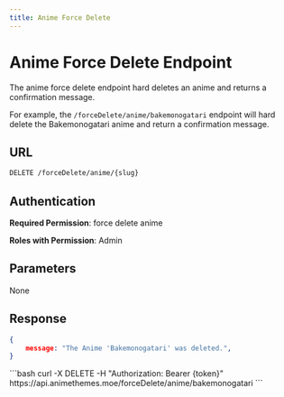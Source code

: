 ```yaml
---
title: Anime Force Delete
---
```


<Block>

# Anime Force Delete Endpoint

The anime force delete endpoint hard deletes an anime and returns a confirmation message.

For example, the `/forceDelete/anime/bakemonogatari` endpoint will hard delete the Bakemonogatari anime and return a confirmation message.

## URL

```sh
DELETE /forceDelete/anime/{slug}
```

## Authentication

**Required Permission**: force delete anime

**Roles with Permission**: Admin

## Parameters

None

## Response

```json
{
    message: "The Anime 'Bakemonogatari' was deleted.",
}
```

<Example>

<CURL>
```bash
curl -X DELETE -H "Authorization: Bearer {token}" https://api.animethemes.moe/forceDelete/anime/bakemonogatari
```
</CURL>

</Example>

</Block>